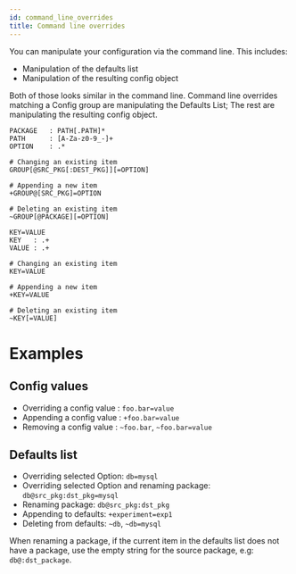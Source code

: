 ```yaml
---
id: command_line_overrides
title: Command line overrides
---
```

You can manipulate your configuration via the command line. This includes:
- Manipulation of the defaults list
- Manipulation of the resulting config object

Both of those looks similar in the command line.
Command line overrides matching a Config group are manipulating the Defaults List; The rest are manipulating the resulting config object.

```text  title="Defaults List overrides"
PACKAGE   : PATH[.PATH]*
PATH      : [A-Za-z0-9_-]+ 
OPTION    : .*

# Changing an existing item
GROUP[@SRC_PKG[:DEST_PKG]][=OPTION]

# Appending a new item
+GROUP@[SRC_PKG]=OPTION

# Deleting an existing item
~GROUP[@PACKAGE][=OPTION]
```

```text title="Config overrides"
KEY=VALUE
KEY   : .+
VALUE : .+

# Changing an existing item
KEY=VALUE

# Appending a new item
+KEY=VALUE

# Deleting an existing item
~KEY[=VALUE]
```

# Examples
## Config values
- Overriding a config value : `foo.bar=value`
- Appending a config value : `+foo.bar=value`
- Removing a config value : `~foo.bar`, `~foo.bar=value`

## Defaults list
- Overriding selected Option: `db=mysql`
- Overriding selected Option and renaming package: `db@src_pkg:dst_pkg=mysql`
- Renaming package: `db@src_pkg:dst_pkg`
- Appending to defaults: `+experiment=exp1`
- Deleting from defaults: `~db`, `~db=mysql`

When renaming a package, if the current item in the defaults list does not have a package, 
use the empty string for the source package, e.g: `db@:dst_package`.  